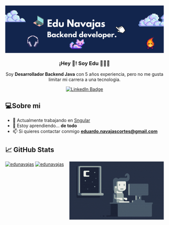 
<p align="center" width="300">
   <img align="center"  src="https://github.com/edunavajas/edunavajas/blob/main/img/header_banner.png" />
   <h3 align="center">¡Hey 👋! Soy Edu 👨🏻‍💻</h3>
  <p align="center">Soy <strong>Desarrollador Backend Java</strong> con 5 años experiencia, pero no me gusta limitar mi carrera a una tecnologia.<br /></p>
</p>

<div id="badges" align="center">
  <a href="https://www.linkedin.com/in/edunavajas/" target=”_blank” >
    <img src="https://img.shields.io/badge/LinkedIn-blue?logo=linkedin&logoColor=white&style=for-the-badge" alt="LinkedIn Badge"/>
  </a>
  <!-- <a href="https://.vercel.app/">
    <img src="https://img.shields.io/badge/Portfolio-black?logo=vercel&logoColor=white&style=for-the-badge" alt="Portfolio Badge"/>
  </a> -->
</div>

## 💻Sobre mi
- 🔭 Actualmente trabajando en <a href="https://www.sngular.com">Sngular</a>
- 🌱 Estoy aprendiendo... **de todo**
- 📫 Si quieres contactar conmigo **eduardo.navajascortes@gmail.com** 

## &#x1f4c8; GitHub Stats

<img alt="Night Coding" src="https://raw.githubusercontent.com/AVS1508/AVS1508/master/assets/Night-Coding.gif" align="right"/>

<!--<a href="https://github.com/edunavajas"><img width="50%" src="https://github-readme-stats.vercel.app/api?username=edunavajas&theme=radical" alt="edunavajas"></a>-->
<a href="https://github.com/edunavajas"><img width="50%" src="http://github-readme-streak-stats.herokuapp.com/?user=edunavajas&theme=radical&date_format=M%20j%5B%2C%20Y%5D&ring=ff3068&fire=ff3068&sideNums=ff3068" alt="edunavajas"></a>
<a href="https://github.com/edunavajas"><img width="50%" src="https://github-readme-stats.vercel.app/api/top-langs?username=edunavajas&show_icons=true&locale=en&layout=compact&theme=radical" alt="edunavajas"></a>

<!--
**edunavajas/edunavajas** is a ✨ _special_ ✨ repository because its `README.md` (this file) appears on your GitHub profile.

Here are some ideas to get you started:

- 🔭 I’m currently working on ...
- 🌱 I’m currently learning ...
- 👯 I’m looking to collaborate on ...
- 🤔 I’m looking for help with ...
- 💬 Ask me about ...
- 📫 How to reach me: ...
- 😄 Pronouns: ...
- ⚡ Fun fact: ... test
-->
